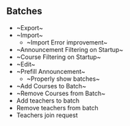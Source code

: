 ## Batches
- ~Export~
- ~Import~
    - ~Import Error improvement~
- ~Announcement Filtering on Startup~
- ~Course Filtering on Startup~
- ~Edit~
- ~Prefill Announcement~
    - ~Properly show batches~
- ~Add Courses to Batch~
- ~Remove Courses from Batch~
- Add teachers to batch
- Remove teachers from batch
- Teachers join request
